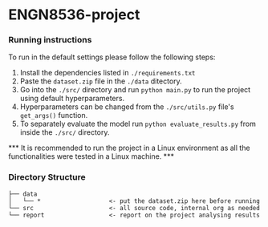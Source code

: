 # ENGN8536-project

### Running instructions ###

To run in the default settings please follow the following steps:

1. Install the dependencies listed in `./requirements.txt`
2. Paste the `dataset.zip` file in the `./data` ditectory.
3. Go into the `./src/` directory and run `python main.py` to run the project using default hyperparameters.
4. Hyperparameters can be changed from the `./src/utils.py` file's `get_args()` function.
5. To separately evaluate the model run `python evaluate_results.py` from inside the `./src/` directory.

*** It is recommended to run the project in a Linux environment as 
all the functionalities were tested in a Linux machine. *** 

### Directory Structure ###
```
├── data
│   └── *                   <- put the dataset.zip here before running
└── src                     <- all source code, internal org as needed
└── report                  <- report on the project analysing results
```
